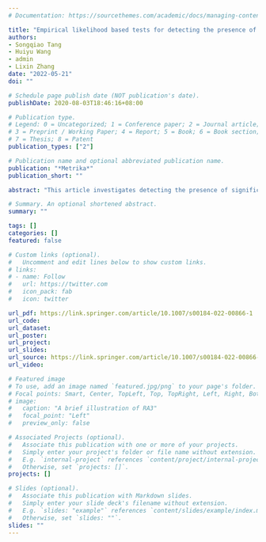 ```yaml
---
# Documentation: https://sourcethemes.com/academic/docs/managing-content/

title: "Empirical likelihood based tests for detecting the presence of significant predictors in marginal quantile regression"
authors:
- Songqiao Tang
- Huiyu Wang
- admin
- Lixin Zhang
date: "2022-05-21"
doi: ""

# Schedule page publish date (NOT publication's date).
publishDate: 2020-08-03T18:46:16+08:00

# Publication type.
# Legend: 0 = Uncategorized; 1 = Conference paper; 2 = Journal article;
# 3 = Preprint / Working Paper; 4 = Report; 5 = Book; 6 = Book section;
# 7 = Thesis; 8 = Patent
publication_types: ["2"]

# Publication name and optional abbreviated publication name.
publication: "*Metrika*"
publication_short: ""

abstract: "This article investigates detecting the presence of significant predictors in marginal quantile regression. The main idea comes from the connection between the quantile correlation and the slope parameter of the marginal quantile regression, which is quite different from other methods. By introducing the local linear model and the plug-in empirical likelihood method, consistent asymptotic distribution and its adjusted version are obtained. We not only circumvent the non-regularity encountered by post-model-selected estimators but also make the results more concise. Two adaptive resampling test procedures are proposed in practice by comparing the t-statistics with a threshold to decide whether to use the traditional centered percentile bootstrap or otherwise adapt to the asymptotic distribution under the local model. Simulation studies compare these two resampling tests with other competing methods in several cases. Results show that the approaches proposed are more robust for each quantile level and can control type I error well. Two real datasets from Forbes magazine and the HIV drug resistance database are also applied to illustrate the new methods."

# Summary. An optional shortened abstract.
summary: ""

tags: []
categories: []
featured: false

# Custom links (optional).
#   Uncomment and edit lines below to show custom links.
# links:
# - name: Follow
#   url: https://twitter.com
#   icon_pack: fab
#   icon: twitter

url_pdf: https://link.springer.com/article/10.1007/s00184-022-00866-1
url_code:
url_dataset:
url_poster:
url_project:
url_slides:
url_source: https://link.springer.com/article/10.1007/s00184-022-00866-1
url_video:

# Featured image
# To use, add an image named `featured.jpg/png` to your page's folder.
# Focal points: Smart, Center, TopLeft, Top, TopRight, Left, Right, BottomLeft, Bottom, BottomRight.
# image:
#   caption: "A brief illustration of RA3"
#   focal_point: "Left"
#   preview_only: false

# Associated Projects (optional).
#   Associate this publication with one or more of your projects.
#   Simply enter your project's folder or file name without extension.
#   E.g. `internal-project` references `content/project/internal-project/index.md`.
#   Otherwise, set `projects: []`.
projects: []

# Slides (optional).
#   Associate this publication with Markdown slides.
#   Simply enter your slide deck's filename without extension.
#   E.g. `slides: "example"` references `content/slides/example/index.md`.
#   Otherwise, set `slides: ""`.
slides: ""
---
```

